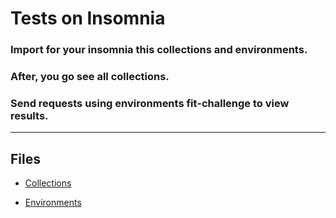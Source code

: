 # Tests on Insomnia

### Import for your insomnia this collections and environments.
### After, you go see all collections.
### Send requests using environments fit-challenge to view results.

----

## Files
* [Collections](insomnia-collections.json)

* [Environments](insomnia-environments.json)